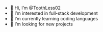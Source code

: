 - 👋 Hi, I’m @ToothLess02
- 👀 I’m interested in full-stack development
- 🌱 I’m currently learning coding languages
- 💞️ I’m looking for new projects
<!---
ToothLess02/ToothLess02 is a ✨ special ✨ repository because its `README.md` (this file) appears on your GitHub profile.
You can click the Preview link to take a look at your changes.
--->
